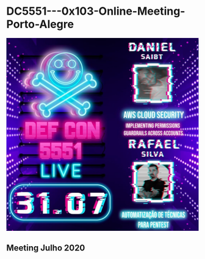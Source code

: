 # DC5551---0x103-Online-Meeting-Porto-Alegre
![](https://raw.githubusercontent.com/defconpoa/DC5551---0x103-Online-Meeting-Porto-Alegre/master/photo_2020-07-23%2012.34.25.jpeg)

## Meeting Julho 2020
